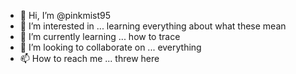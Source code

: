 - 👋 Hi, I’m @pinkmist95
- 👀 I’m interested in ... learning everything about what these mean 
- 🌱 I’m currently learning ... how to trace 
- 💞️ I’m looking to collaborate on ... everything 
- 📫 How to reach me ... threw here 

<!---
pinkmist95/pinkmist95 is a ✨ special ✨ repository because its `README.md` (this file) appears on your GitHub profile.
You can click the Preview link to take a look at your changes.
--->
